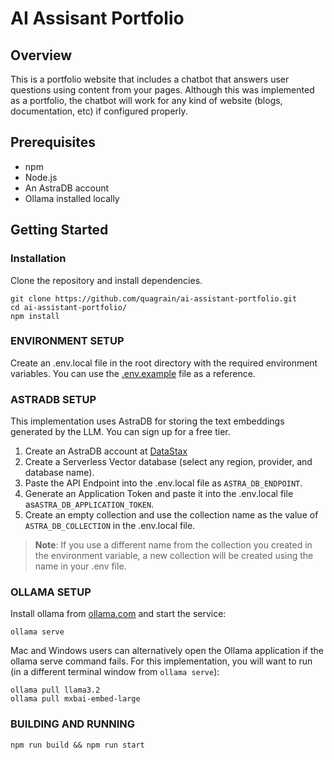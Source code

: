 # AI Assisant Portfolio

## Overview

This is a portfolio website that includes a chatbot that answers user questions using content from your pages.
Although this was implemented as a portfolio, the chatbot will work for any kind of website (blogs, documentation, etc)
if configured properly.

## Prerequisites

- npm
- Node.js
- An AstraDB account
- Ollama installed locally

## Getting Started

### Installation

Clone the repository and install dependencies.

```shell
git clone https://github.com/quagrain/ai-assistant-portfolio.git
cd ai-assistant-portfolio/
npm install
```

### ENVIRONMENT SETUP

Create an .env.local file in the root directory with the required environment variables. You can use the [.env.example](./.env.example) file as a reference.

### ASTRADB SETUP

This implementation uses AstraDB for storing the text embeddings generated by the LLM. You can sign up for a free tier.

1. Create an AstraDB account at [DataStax](https://astra.datastax.com)
2. Create a Serverless Vector database (select any region, provider, and database name).
3. Paste the API Endpoint into the .env.local file as `ASTRA_DB_ENDPOINT`.
4. Generate an Application Token and paste it into the .env.local file as`ASTRA_DB_APPLICATION_TOKEN`.
5. Create an empty collection and use the collection name as the value of `ASTRA_DB_COLLECTION` in the .env.local file.

> **Note**: If you use a different name from the collection you created in the environment variable, a new collection will be created using the name in your .env file.

### OLLAMA SETUP

Install ollama from [ollama.com](https://ollama.com/) and start the service:

```shell
ollama serve
```

Mac and Windows users can alternatively open the Ollama application if the ollama serve command fails.
For this implementation, you will want to run (in a different terminal window from `ollama serve`):

```shell
ollama pull llama3.2
ollama pull mxbai-embed-large
```

### BUILDING AND RUNNING

```shell
npm run build && npm run start
```
